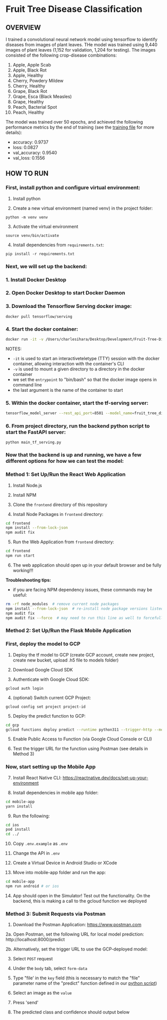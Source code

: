 # Fruit Tree Disease Classification

## OVERVIEW

I trained a convolutional neural network model using tensorflow to identify diseases from images of plant leaves. THe model was trained using 9,440 images of plant leaves (1,152 for validation, 1,204 for testing). The images consisted of the following crop-disease combinations:

1. Apple, Apple Scab
2. Apple, Black Rot
3. Apple, Healthy
4. Cherry, Powdery Mildew
5. Cherry, Healthy
6. Grape, Black Rot
7. Grape, Esca (Black Measles)
8. Grape, Healthy
9. Peach, Bacterial Spot
10. Peach, Healthy

The model was trained over 50 epochs, and achieved the following performance metrics by the end of training (see the [training file](Model%20Training.ipynb) for more details): 
- accuracy: 0.9737
- loss: 0.0827
- val_accuracy: 0.9540
- val_loss: 0.1556



## HOW TO RUN

### **First, install python and configure virtual environment:**

1. Install python

2. Create a new virtual environment (named venv) in the project folder:

`python -m venv venv`

3. Activate the virtual environment

`source venv/bin/activate`

4. Install dependencies from `requirements.txt`:

`pip install -r requirements.txt`

### **Next, we will set up the backend:**

### 1. Install Docker Desktop

### 2. Open Docker Desktop to start Docker Daemon

### 3. Download the Tensorflow Serving docker image:
`docker pull tensorflow/serving`

### 4. Start the docker container:
```bash
docker run -it -v /Users/charlesihara/Desktop/Development/Fruit-Tree-Disease-Classification:/Fruit-Tree-Disease-Classification -p 8501:8501 --entrypoint /bin/bash tensorflow/serving
```

NOTES:
- `-it` is used to start an interactiveteletype (TTY) session with the docker container, allowing interaction with the container's CLI
- `-v` is used to mount a given directory to a directory in the docker container
- we set the `entrypoint` to "bin/bash" so that the docker image opens in command line
- the last argument is the name of the container to start

### 5. Within the docker container, start the tf-serving server:
```bash
tensorflow_model_server --rest_api_port=8501 --model_name=fruit_tree_disease_model --model_base_path=/Fruit-Tree-Disease-Classification/models/
```

### 6. From project directory, run the backend python script to start the FastAPI server:
`python main_tf_serving.py`

### **Now that the backend is up and running, we have a few different options for how we can test the model:**

### Method 1: Set Up/Run the React Web Application

1. Install Node.js

2. Install NPM

3. Clone the `frontend` directory of this repository

4. Install Node Packages in `frontend` directory:
```bash
cd frontend
npm install --from-lock-json
npm audit fix 
```

5. Run the Web Application from `frontend` directory:
```bash
cd frontend
npm run start
```

6. The web application should open up in your default browser and be fully working!!!

**Troubleshooting tips:**
- if you are facing NPM dependency issues, these commands may be useful:
```bash
rm -rf node_modules  # remove current node packages
npm install --from-lock-json  # re-install node package versions listed in lock-json file
npm audit fix 
npm audit fix --force  # may need to run this line as well to forcefully update some packages
```

### Method 2: Set Up/Run the Flask Mobile Application

### **First, deploy the model to GCP**
1. Deploy the tf model to GCP (create GCP account, create new project, create new bucket, upload .h5 file to models folder)

2. Download Google Cloud SDK

3. Authenticate with Google Cloud SDK:

`gcloud auth login`

4. (optional) Switch current GCP Project:

`gcloud config set project project-id`

5. Deploy the predict function to GCP:

```bash
cd gcp
gcloud functions deploy predict --runtime python311 --trigger-http --memory 512 --project project_id
```

5. Enable Public Access to Function (via Google Cloud Console or CLI)

6. Test the trigger URL for the function using Postman (see details in Method 3)

### **Now, start setting up the Mobile App**

7. Install React Native CLI: https://reactnative.dev/docs/set-up-your-environment

8. Install dependencies in mobile app folder:

```bash
cd mobile-app
yarn install
```

9. Run the following:
```bash
cd ios
pod install
cd ../
```

10. Copy `.env.example` as `.env`

11. Change the API in `.env`

12. Create a Virtual Device in Android Studio or XCode

13. Move into mobile-app folder and run the app:

```bash
cd mobile-app
npm run android # or ios
```

14. App should open in the Simulator! Test out the functionality. On the backend, this is making a call to the gcloud function we deployed

### Method 3: Submit Requests via Postman

1. Download the Postman Application: https://www.postman.com

2a. Open Postman, set the following URL for local model prediction: http://localhost:8000/predict

2b. Alternatively, set the trigger URL to use the GCP-deployed model:

3. Select `POST` request

4. Under the `body` tab, select `form-data`

5. Type "file' in the `key` field (this is necessary to match the "file" parameter name of the "predict" function defined in our [python script](./main_tf_serving.py))

6. Select an image as the `value`

7. Press 'send'

8. The predicted class and confidence should output below